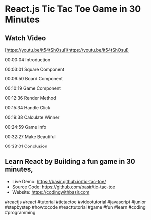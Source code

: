 # React.js Tic Tac Toe Game in 30 Minutes
## Watch Video
[https://youtu.be/it54tShOsuI](https://youtu.be/it54tShOsuI)

 00:00:04 Introduction

 00:03:01 Square Component

 00:06:50 Board Component

 00:10:19 Game Component

 00:12:36 Render Method

 00:15:34 Handle Click

 00:19:38 Calculate Winner

 00:24:59 Game Info

 00:32:27 Make Beautiful

 00:33:01 Conclusion


## Learn React by Building a fun game in 30 minutes,
* Live Demo: https://basir.github.io/tic-tac-toe/
* Source Code: https://github.com/basir/tic-tac-toe
* Website: https://codingwithbasir.com

#reactjs #react #tutorial #tictactoe #videotutorial #javascript #junior #stepbystep #howtocode #reacttutorial #game #fun #learn #coding #programming